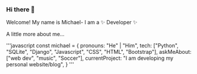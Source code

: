 ### Hi there 👋

Welcome! My name is Michael- I am a ✨ Developer ✨

A little more about me…

'''javascript
const michael = {
    pronouns: "He" | "Him",
    tech: ["Python", "SQLite", "Django", "Javascript", "CSS", "HTML", "Bootstrap"],
    askMeAbout: ["web dev", "music", "Soccer"],
    currentProject: "I am developing my personal website/blog",
}
'''
